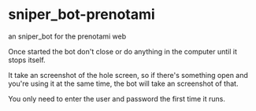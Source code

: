 # sniper_bot-prenotami
an sniper_bot for the prenotami web

Once started the bot don't close or do anything in the computer until it stops itself.

It take an screenshot of the hole screen, so if there's something open and you're using it at the same time, the bot will take an screenshot of that.

You only need to enter the user and password the first time it runs.